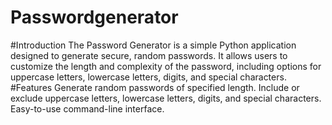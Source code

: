 # Passwordgenerator
#Introduction
The Password Generator is a simple Python application designed to generate secure, random passwords. It allows users to customize the length and complexity of the password, including options for uppercase letters, lowercase letters, digits, and special characters.
#Features
Generate random passwords of specified length.
Include or exclude uppercase letters, lowercase letters, digits, and special characters.
Easy-to-use command-line interface.
